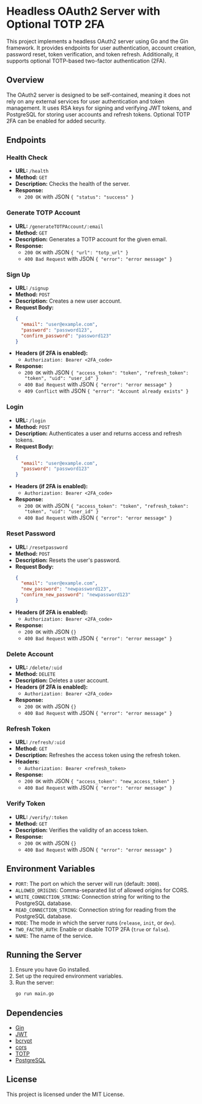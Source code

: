 
# Headless OAuth2 Server with Optional TOTP 2FA

This project implements a headless OAuth2 server using Go and the Gin framework. It provides endpoints for user authentication, account creation, password reset, token verification, and token refresh. Additionally, it supports optional TOTP-based two-factor authentication (2FA).

## Overview

The OAuth2 server is designed to be self-contained, meaning it does not rely on any external services for user authentication and token management. It uses RSA keys for signing and verifying JWT tokens, and PostgreSQL for storing user accounts and refresh tokens. Optional TOTP 2FA can be enabled for added security.

## Endpoints

### Health Check

- **URL:** `/health`
- **Method:** `GET`
- **Description:** Checks the health of the server.
- **Response:**
  - `200 OK` with JSON `{ "status": "success" }`

### Generate TOTP Account

- **URL:** `/generateTOTPAccount/:email`
- **Method:** `GET`
- **Description:** Generates a TOTP account for the given email.
- **Response:**
  - `200 OK` with JSON `{ "url": "totp_url" }`
  - `400 Bad Request` with JSON `{ "error": "error message" }`

### Sign Up

- **URL:** `/signup`
- **Method:** `POST`
- **Description:** Creates a new user account.
- **Request Body:**
  ```json
  {
    "email": "user@example.com",
    "password": "password123",
    "confirm_password": "password123"
  }
  ```
- **Headers (if 2FA is enabled):**
  - `Authorization: Bearer <2FA_code>`
- **Response:**
  - `200 OK` with JSON `{ "access_token": "token", "refresh_token": "token", "uid": "user_id" }`
  - `400 Bad Request` with JSON `{ "error": "error message" }`
  - `409 Conflict` with JSON `{ "error": "Account already exists" }`

### Login

- **URL:** `/login`
- **Method:** `POST`
- **Description:** Authenticates a user and returns access and refresh tokens.
- **Request Body:**
  ```json
  {
    "email": "user@example.com",
    "password": "password123"
  }
  ```
- **Headers (if 2FA is enabled):**
  - `Authorization: Bearer <2FA_code>`
- **Response:**
  - `200 OK` with JSON `{ "access_token": "token", "refresh_token": "token", "uid": "user_id" }`
  - `400 Bad Request` with JSON `{ "error": "error message" }`

### Reset Password

- **URL:** `/resetpassword`
- **Method:** `POST`
- **Description:** Resets the user's password.
- **Request Body:**
  ```json
  {
    "email": "user@example.com",
    "new_password": "newpassword123",
    "confirm_new_password": "newpassword123"
  }
  ```
- **Headers (if 2FA is enabled):**
  - `Authorization: Bearer <2FA_code>`
- **Response:**
  - `200 OK` with JSON `{}`
  - `400 Bad Request` with JSON `{ "error": "error message" }`

### Delete Account

- **URL:** `/delete/:uid`
- **Method:** `DELETE`
- **Description:** Deletes a user account.
- **Headers (if 2FA is enabled):**
  - `Authorization: Bearer <2FA_code>`
- **Response:**
  - `200 OK` with JSON `{}`
  - `400 Bad Request` with JSON `{ "error": "error message" }`

### Refresh Token

- **URL:** `/refresh/:uid`
- **Method:** `GET`
- **Description:** Refreshes the access token using the refresh token.
- **Headers:**
  - `Authorization: Bearer <refresh_token>`
- **Response:**
  - `200 OK` with JSON `{ "access_token": "new_access_token" }`
  - `400 Bad Request` with JSON `{ "error": "error message" }`

### Verify Token

- **URL:** `/verify/:token`
- **Method:** `GET`
- **Description:** Verifies the validity of an access token.
- **Response:**
  - `200 OK` with JSON `{}`
  - `400 Bad Request` with JSON `{ "error": "error message" }`

## Environment Variables

- `PORT`: The port on which the server will run (default: `3000`).
- `ALLOWED_ORIGINS`: Comma-separated list of allowed origins for CORS.
- `WRITE_CONNECTION_STRING`: Connection string for writing to the PostgreSQL database.
- `READ_CONNECTION_STRING`: Connection string for reading from the PostgreSQL database.
- `MODE`: The mode in which the server runs (`release`, `init`, or `dev`).
- `TWO_FACTOR_AUTH`: Enable or disable TOTP 2FA (`true` or `false`).
- `NAME`: The name of the service.

## Running the Server

1. Ensure you have Go installed.
2. Set up the required environment variables.
3. Run the server:
   ```sh
   go run main.go
   ```

## Dependencies

- [Gin](https://github.com/gin-gonic/gin)
- [JWT](https://github.com/golang-jwt/jwt)
- [bcrypt](https://pkg.go.dev/golang.org/x/crypto/bcrypt)
- [cors](https://github.com/gin-contrib/cors)
- [TOTP](https://github.com/pquerna/otp)
- [PostgreSQL](https://github.com/jackc/pgx)

## License

This project is licensed under the MIT License.
